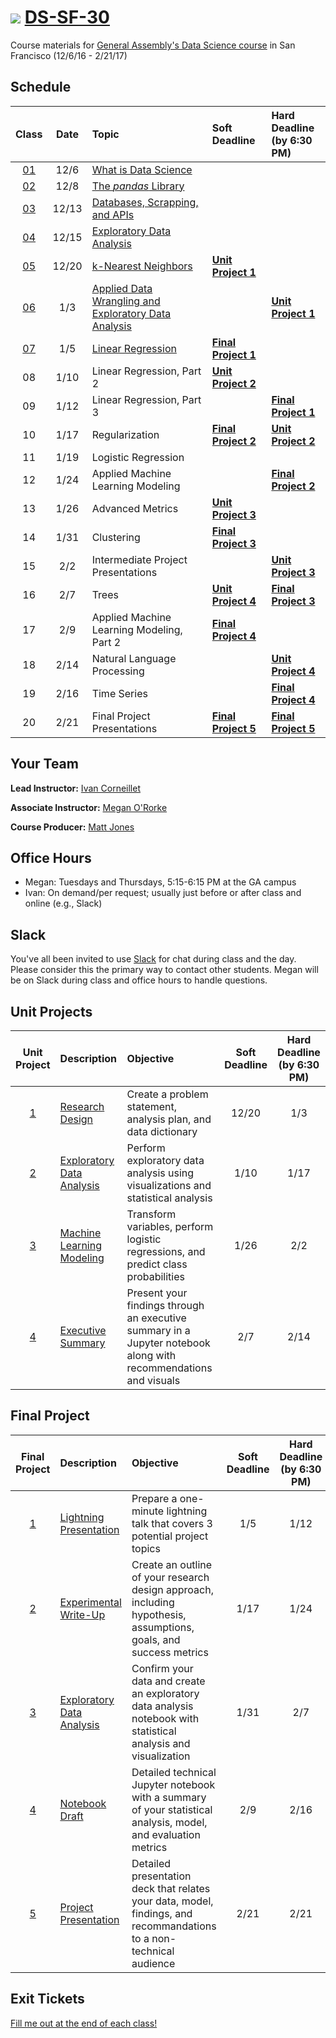 # ![](https://ga-dash.s3.amazonaws.com/production/assets/logo-9f88ae6c9c3871690e33280fcf557f33.png) [DS-SF-30](https://github.com/ga-students/DS-SF-30)

Course materials for [General Assembly's Data Science course](https://generalassemb.ly/education/data-science/san-francisco) in San Francisco (12/6/16 - 2/21/17)

## Schedule

| Class | Date | Topic | Soft Deadline | Hard Deadline<br/>(by 6:30 PM) |
|:---:|:---:|:---|:---|:---|
| [01](./classes/01) | 12/6 | [What is Data Science](./classes/01) | | |
| [02](./classes/02) | 12/8 | [The _pandas_ Library](./classes/02) | | |
| [03](./classes/03) | 12/13 | [Databases, Scrapping, and APIs](./classes/03) | | |
| [04](./classes/04) | 12/15 | [Exploratory Data Analysis](./classes/04) | | |
| [05](./classes/05) | 12/20 | [k-Nearest Neighbors](./classes/05) | **[Unit Project 1](./unit-project/1)** | |
| [06](./classes/06) | 1/3 | [Applied Data Wrangling and Exploratory Data Analysis](./classes/06) | | **[Unit Project 1](./unit-project/1)** |
| [07](./classes/07) | 1/5 | [Linear Regression](./classes/07) | **[Final Project 1](./final-project/1)** | |
| 08 | 1/10 | Linear Regression, Part 2 | **[Unit Project 2](./unit-project/2)** | |
| 09 | 1/12 | Linear Regression, Part 3 | | **[Final Project 1](./final-project/1)** |
| 10 | 1/17 | Regularization | **[Final Project 2](./final-project/2)** | **[Unit Project 2](./unit-project/2)** |
| 11 | 1/19 | Logistic Regression | | |
| 12 | 1/24 | Applied Machine Learning Modeling | | **[Final Project 2](./final-project/2)** |
| 13 | 1/26 | Advanced Metrics | **[Unit Project 3](./unit-project/3)** | |
| 14 | 1/31 | Clustering | **[Final Project 3](./final-project/3)** | |
| 15 | 2/2 | Intermediate Project Presentations | | **[Unit Project 3](./unit-project/3)** |
| 16 | 2/7 | Trees | **[Unit Project 4](./unit-project/4)** | **[Final Project 3](./final-project/3)** |
| 17 | 2/9 | Applied Machine Learning Modeling, Part 2 | **[Final Project 4](./final-project/4)** | |
| 18 | 2/14 | Natural Language Processing | | **[Unit Project 4](./unit-project/4)** |
| 19 | 2/16 | Time Series | | **[Final Project 4](./final-project/4)** |
| 20 | 2/21 | Final Project Presentations | **[Final Project 5](./final-project/5)** | **[Final Project 5](./final-project/5)** |

## Your Team

**Lead Instructor:** [Ivan Corneillet](mailto:ivan@paspeur.com)

**Associate Instructor:** [Megan O'Rorke](mailto:megororke@gmail.com)

**Course Producer:** [Matt Jones](mailto:studentservicesSF@ga.co)

## Office Hours

- Megan: Tuesdays and Thursdays, 5:15-6:15 PM at the GA campus
- Ivan: On demand/per request; usually just before or after class and online (e.g., Slack)

## Slack

You've all been invited to use [Slack](https://ds-sf-30.slack.com) for chat during class and the day.  Please consider this the primary way to contact other students.  Megan will be on Slack during class and office hours to handle questions.

## Unit Projects

| Unit Project | Description | Objective | Soft Deadline | Hard Deadline<br/>(by 6:30 PM) |
|:---:|:---|:---|:---:|:---:|
| [1](./unit-project/1) | [Research Design](./unit-project/1) | Create a problem statement, analysis plan, and data dictionary | 12/20 | 1/3 |
| [2](./unit-project/2) | [Exploratory Data Analysis](./unit-project/2) | Perform exploratory data analysis using visualizations and statistical analysis | 1/10 | 1/17 |
| [3](./unit-project/3) | [Machine Learning Modeling](./unit-project/3) | Transform variables, perform logistic regressions, and predict class probabilities | 1/26 | 2/2 |
| [4](./unit-project/4) | [Executive Summary](./unit-project/4) | Present your findings through an executive summary in a Jupyter notebook along with recommendations and visuals | 2/7 | 2/14 |

## Final Project

| Final Project | Description | Objective | Soft Deadline | Hard Deadline<br/>(by 6:30 PM) |
|:---:|:---|:---|:---:|:---:|
| [1](./final-project/1) | [Lightning Presentation](./final-project/1) | Prepare a one-minute lightning talk that covers 3 potential project topics | 1/5 | 1/12 |
| [2](./final-project/2) | [Experimental Write-Up](./final-project/2) | Create an outline of your research design approach, including hypothesis, assumptions, goals, and success metrics | 1/17 | 1/24 |
| [3](./final-project/3) | [Exploratory Data Analysis](./final-project/3) | Confirm your data and create an exploratory data analysis notebook with statistical analysis and visualization | 1/31 | 2/7 |
| [4](./final-project/4) | [Notebook Draft](./final-project/4) | Detailed technical Jupyter notebook with a summary of your statistical analysis, model, and evaluation metrics | 2/9 | 2/16 |
| [5](./final-project/5) | [Project Presentation](./final-project/5) | Detailed presentation deck that relates your data, model, findings, and recommandations to a non-technical audience | 2/21 | 2/21 |

## Exit Tickets

[Fill me out at the end of each class!](http://tiny.cc/ds-sf-30)
